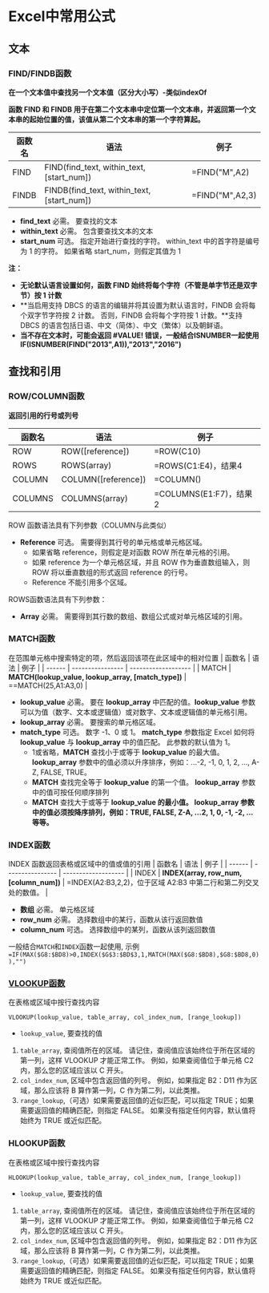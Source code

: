 # Excel中常用公式

## 文本

### FIND/FINDB函数

**在一个文本值中查找另一个文本值（区分大小写）-类似indexOf**

**函数 FIND 和 FINDB 用于在第二个文本串中定位第一个文本串，并返回第一个文本串的起始位置的值，该值从第二个文本串的第一个字符算起。**

| 函数名 | 语法 | 例子 |
| ---- | ------- | --- |
| FIND | FIND(find_text, within_text, [start_num]) | =FIND("M",A2) |
| FINDB | FINDB(find_text, within_text, [start_num]) | =FIND("M",A2,3) |

- **find_text**    必需。 要查找的文本
- **within_text**    必需。 包含要查找文本的文本
- **start_num**    可选。 指定开始进行查找的字符。 within_text 中的首字符是编号为 1 的字符。 如果省略 start_num，则假定其值为 1

**注：**

- **无论默认语言设置如何，函数 FIND 始终将每个字符（不管是单字节还是双字节）按 1 计数**
- **当启用支持 DBCS 的语言的编辑并将其设置为默认语言时，FINDB 会将每个双字节字符按 2 计数。 否则，FINDB 会将每个字符按 1 计数。**支持 DBCS 的语言包括日语、中文（简体）、中文（繁体）以及朝鲜语。 
- **当不存在文本时，可能会返回 #VALUE! 错误，一般结合ISNUMBER一起使用IF(ISNUMBER(FIND("2013",A1)),"2013","2016")**



## 查找和引用

### ROW/COLUMN函数

**返回引用的行号或列号**

| 函数名 | 语法             | 例子                |
| ------ | ---------------- | ------------------- |
| ROW    | ROW([reference]) | =ROW(C10)           |
| ROWS   | ROWS(array)      | =ROWS(C1:E4)，结果4 |
| COLUMN  | COLUMN([reference]) | =COLUMN() |
| COLUMNS | COLUMNS(array)      | =COLUMNS(E1:F7)，结果2 |

ROW 函数语法具有下列参数（COLUMN与此类似）

- **Reference**    可选。 需要得到其行号的单元格或单元格区域。
  - 如果省略 reference，则假定是对函数 ROW 所在单元格的引用。
  - 如果 reference 为一个单元格区域，并且 ROW 作为垂直数组输入，则 ROW 将以垂直数组的形式返回 reference 的行号。
  - Reference 不能引用多个区域。

ROWS函数语法具有下列参数：

- **Array**    必需。 需要得到其行数的数组、数组公式或对单元格区域的引用。

### MATCH函数
在范围单元格中搜索特定的项，然后返回该项在此区域中的相对位置
| 函数名 | 语法             | 例子                |
| ------ | ---------------- | ------------------- |
| MATCH    | **MATCH(lookup_value, lookup_array, [match_type])** | ==MATCH(25,A1:A3,0)     |

- **lookup_value**    必需。 要在 **lookup_array** 中匹配的值。**lookup_value** 参数可以为值（数字、文本或逻辑值）或对数字、文本或逻辑值的单元格引用。
- **lookup_array**    必需。 要搜索的单元格区域。
- **match_type**    可选。 数字 -1、0 或 1。 **match_type** 参数指定 Excel 如何将 **lookup_value** 与 **lookup_array** 中的值匹配。 此参数的默认值为 1。
  - 1或省略，**MATCH** 查找小于或等于 **lookup_value** 的最大值。 **lookup_array** 参数中的值必须以升序排序，例如：...-2, -1, 0, 1, 2, ..., A-Z, FALSE, TRUE。
  - **MATCH** 查找完全等于 **lookup_value** 的第一个值。 **lookup_array** 参数中的值可按任何顺序排列
  - **MATCH** 查找大于或等于 **lookup_value 的最小值。 lookup_array 参数中的值必须按降序排列，例如：TRUE, FALSE, Z-A, ...2, 1, 0, -1, -2, ... 等等。**

### INDEX函数

INDEX 函数返回表格或区域中的值或值的引用
| 函数名 | 语法             | 例子                |
| ------ | ---------------- | ------------------- |
| INDEX | **INDEX(array, row_num, [column_num])** | =INDEX(A2:B3,2,2)，位于区域 A2:B3 中第二行和第二列交叉处的数值。 |

- **数组**    必需。 单元格区域
- **row_num**    必需。 选择数组中的某行，函数从该行返回数值
- **column_num**    可选。 选择数组中的某列，函数从该列返回数值

一般结合`MATCH`和`INDEX`函数一起使用, 示例`=IF(MAX($G8:$BD8)>0,INDEX($G$3:$BD$3,1,MATCH(MAX($G8:$BD8),$G8:$BD8,0)),"")`

### [VLOOKUP函数](https://support.office.com/zh-cn/article/vlookup-函数-0bbc8083-26fe-4963-8ab8-93a18ad188a1)

在表格或区域中按行查找内容

`VLOOKUP(lookup_value, table_array, col_index_num, [range_lookup])`

- `lookup_value`, 要查找的值

1. `table_array`, 查阅值所在的区域。 请记住，查阅值应该始终位于所在区域的第一列，这样 VLOOKUP 才能正常工作。 例如，如果查阅值位于单元格 C2 内，那么您的区域应该以 C 开头。
2. `col_index_num`, 区域中包含返回值的列号。 例如，如果指定 B2：D11 作为区域，那么应该将 B 算作第一列，C 作为第二列，以此类推。
3. `range_lookup`,（可选）如果需要返回值的近似匹配，可以指定 TRUE；如果需要返回值的精确匹配，则指定 FALSE。 如果没有指定任何内容，默认值将始终为 TRUE 或近似匹配。

### HLOOKUP函数

在表格或区域中按行查找内容

`HLOOKUP(lookup_value, table_array, col_index_num, [range_lookup])`

- `lookup_value`, 要查找的值

1. `table_array`, 查阅值所在的区域。 请记住，查阅值应该始终位于所在区域的第一列，这样 VLOOKUP 才能正常工作。 例如，如果查阅值位于单元格 C2 内，那么您的区域应该以 C 开头。
2. `col_index_num`, 区域中包含返回值的列号。 例如，如果指定 B2：D11 作为区域，那么应该将 B 算作第一列，C 作为第二列，以此类推。
3. `range_lookup`,（可选）如果需要返回值的近似匹配，可以指定 TRUE；如果需要返回值的精确匹配，则指定 FALSE。 如果没有指定任何内容，默认值将始终为 TRUE 或近似匹配。











